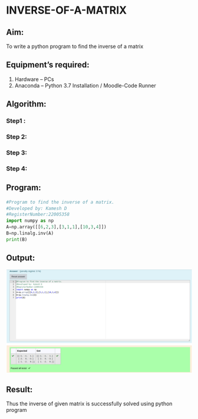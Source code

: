 # INVERSE-OF-A-MATRIX
## Aim:
To write a python program to find the inverse of a matrix
## Equipment’s required:
1. 	Hardware – PCs
2. 	Anaconda – Python 3.7 Installation / Moodle-Code Runner
## Algorithm:
### Step1 :
### Step 2: 
### Step 3: 
### Step 4: 

## Program:
```python
#Program to find the inverse of a matrix.
#Developed by: Kamesh D
#RegisterNumber:22005358
import numpy as np
A=np.array([[6,2,3],[3,1,1],[10,3,4]])
B=np.linalg.inv(A)
print(B)
```
## Output:
![](/Screenshot%20from%202023-01-18%2022-19-03.png)
## Result:
Thus the inverse of given matrix is successfully solved using python program

